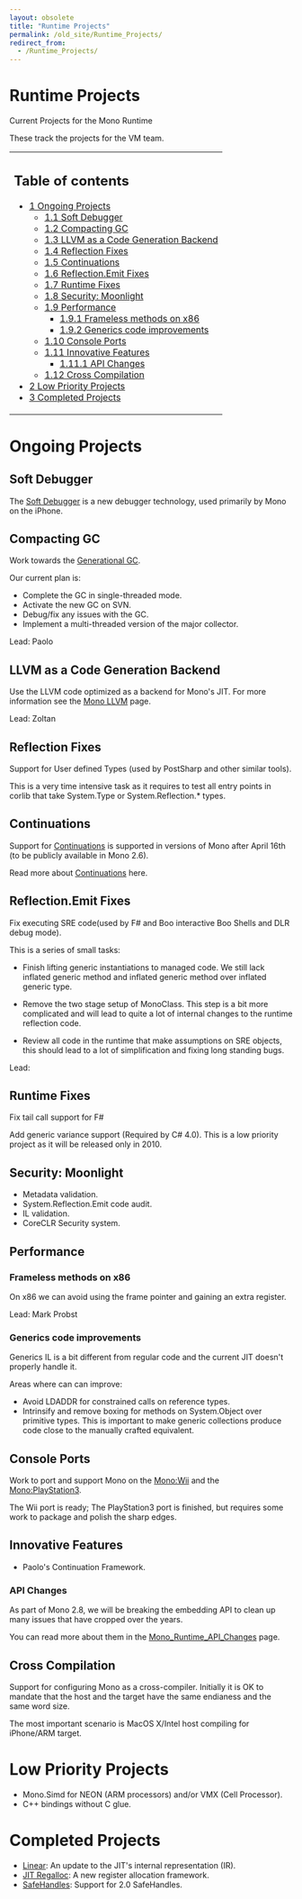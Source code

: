 ```yaml
---
layout: obsolete
title: "Runtime Projects"
permalink: /old_site/Runtime_Projects/
redirect_from:
  - /Runtime_Projects/
---
```


Runtime Projects
================

Current Projects for the Mono Runtime

These track the projects for the VM team.

<table>
<col width="100%" />
<tbody>
<tr class="odd">
<td align="left"><h2>Table of contents</h2>
<ul>
<li><a href="#ongoing-projects">1 Ongoing Projects</a>
<ul>
<li><a href="#soft-debugger">1.1 Soft Debugger</a></li>
<li><a href="#compacting-gc">1.2 Compacting GC</a></li>
<li><a href="#llvm-as-a-code-generation-backend">1.3 LLVM as a Code Generation Backend</a></li>
<li><a href="#reflection-fixes">1.4 Reflection Fixes</a></li>
<li><a href="#continuations">1.5 Continuations</a></li>
<li><a href="#reflectionemit-fixes">1.6 Reflection.Emit Fixes</a></li>
<li><a href="#runtime-fixes">1.7 Runtime Fixes</a></li>
<li><a href="#security-moonlight">1.8 Security: Moonlight</a></li>
<li><a href="#performance">1.9 Performance</a>
<ul>
<li><a href="#frameless-methods-on-x86">1.9.1 Frameless methods on x86</a></li>
<li><a href="#generics-code-improvements">1.9.2 Generics code improvements</a></li>
</ul></li>
<li><a href="#console-ports">1.10 Console Ports</a></li>
<li><a href="#innovative-features">1.11 Innovative Features</a>
<ul>
<li><a href="#api-changes">1.11.1 API Changes</a></li>
</ul></li>
<li><a href="#cross-compilation">1.12 Cross Compilation</a></li>
</ul></li>
<li><a href="#low-priority-projects">2 Low Priority Projects</a></li>
<li><a href="#completed-projects">3 Completed Projects</a></li>
</ul></td>
</tr>
</tbody>
</table>

Ongoing Projects
================

Soft Debugger
-------------

The [Soft Debugger]({{site.github.url}}/old_site/Mono:Runtime:Documentation:SoftDebugger) is a new debugger technology, used primarily by Mono on the iPhone.

Compacting GC
-------------

Work towards the [Generational GC]({{site.github.url}}/old_site/Generational_GC "Generational GC").

Our current plan is:

-   Complete the GC in single-threaded mode.
-   Activate the new GC on SVN.
-   Debug/fix any issues with the GC.
-   Implement a multi-threaded version of the major collector.

Lead: Paolo

LLVM as a Code Generation Backend
---------------------------------

Use the LLVM code optimized as a backend for Mono's JIT. For more information see the [Mono LLVM]({{site.github.url}}/old_site/Mono_LLVM "Mono LLVM") page.

Lead: Zoltan

Reflection Fixes
----------------

Support for User defined Types (used by PostSharp and other similar tools).

This is a very time intensive task as it requires to test all entry points in corlib that take System.Type or System.Reflection.\* types.

Continuations
-------------

Support for [Continuations]({{site.github.url}}/old_site/Continuations "Continuations") is supported in versions of Mono after April 16th (to be publicly available in Mono 2.6).

Read more about [Continuations]({{site.github.url}}/old_site/Continuations "Continuations") here.

Reflection.Emit Fixes
---------------------

Fix executing SRE code(used by F\# and Boo interactive Boo Shells and DLR debug mode).

This is a series of small tasks:

-   Finish lifting generic instantiations to managed code. We still lack inflated generic method and inflated generic method over inflated generic type.

-   Remove the two stage setup of MonoClass. This step is a bit more complicated and will lead to quite a lot of internal changes to the runtime reflection code.

-   Review all code in the runtime that make assumptions on SRE objects, this should lead to a lot of simplification and fixing long standing bugs.

Lead:

Runtime Fixes
-------------

Fix tail call support for F\#

Add generic variance support (Required by C\# 4.0). This is a low priority project as it will be released only in 2010.

Security: Moonlight
-------------------

-   Metadata validation.
-   System.Reflection.Emit code audit.
-   IL validation.
-   CoreCLR Security system.

Performance
-----------

### Frameless methods on x86

On x86 we can avoid using the frame pointer and gaining an extra register.

Lead: Mark Probst

### Generics code improvements

Generics IL is a bit different from regular code and the current JIT doesn't properly handle it.

Areas where can can improve:

-   Avoid LDADDR for constrained calls on reference types.
-   Intrinsify and remove boxing for methods on System.Object over primitive types. This is important to make generic collections produce code close to the manually crafted equivalent.

Console Ports
-------------

Work to port and support Mono on the [Mono:Wii]({{site.github.url}}/old_site/Mono:Wii "Mono:Wii") and the [Mono:PlayStation3]({{site.github.url}}/old_site/Mono:PlayStation3 "Mono:PlayStation3").

The Wii port is ready; The PlayStation3 port is finished, but requires some work to package and polish the sharp edges.

Innovative Features
-------------------

-   Paolo's Continuation Framework.

### API Changes

As part of Mono 2.8, we will be breaking the embedding API to clean up many issues that have cropped over the years.

You can read more about them in the [Mono\_Runtime\_API\_Changes]({{site.github.url}}/old_site/Mono_Runtime_API_Changes "Mono Runtime API Changes") page.

Cross Compilation
-----------------

Support for configuring Mono as a cross-compiler. Initially it is OK to mandate that the host and the target have the same endianess and the same word size.

The most important scenario is MacOS X/Intel host compiling for iPhone/ARM target.

Low Priority Projects
=====================

-   Mono.Simd for NEON (ARM processors) and/or VMX (Cell Processor).
-   C++ bindings without C glue.

Completed Projects
==================

-   [Linear]({{site.github.url}}/old_site/Linear_IR): An update to the JIT's internal representation (IR).
-   [JIT Regalloc](/index.php?title=JIT_Regalloc&action=edit&redlink=1 "JIT Regalloc (page does not exist)"): A new register allocation framework.
-   [SafeHandles]({{site.github.url}}/old_site/SafeHandles "SafeHandles"): Support for 2.0 SafeHandles.



